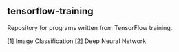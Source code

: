 tensorflow-training
-------------------

Repository for programs written from TensorFlow training.

[1] Image Classification
[2] Deep Neural Network
